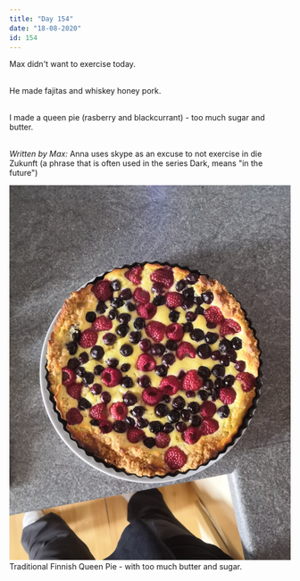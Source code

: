 ```yaml
---
title: "Day 154"
date: "18-08-2020"
id: 154
---
```

Max didn't want to exercise today. <br><br>

He made fajitas and whiskey honey pork.<br><br>

I made a queen pie (rasberry and blackcurrant) - too much sugar and butter. <br><br>

*Written by Max:*
Anna uses skype as an excuse to not exercise in die Zukunft (a phrase that is often used in the series Dark, means "in the future")


![Queen Pie](../images/August/20.jpg)
Traditional Finnish Queen Pie - with too much butter and sugar.